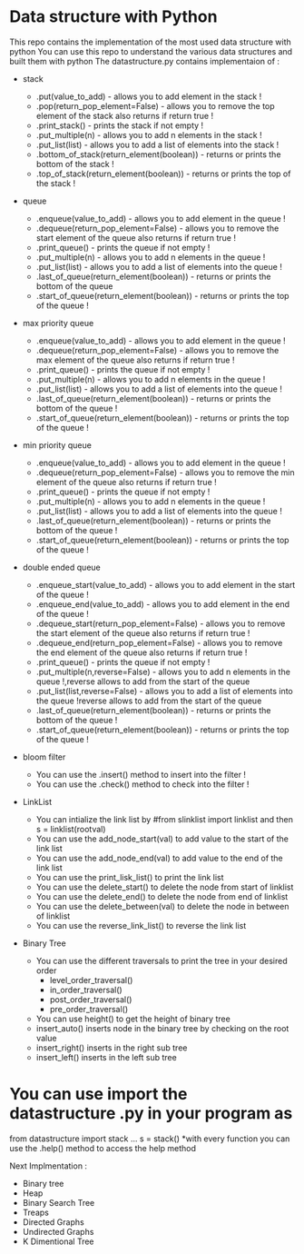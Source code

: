 # Data structure with Python 
This repo contains the implementation of the most used data structure with python 
You can use this repo to understand the various data structures and built them with python 
The datastructure.py contains implementaion of :
- stack 
  - .put(value_to_add) - allows you to add element in the stack !
  - .pop(return_pop_element=False) - allows you to remove the top element of the stack also returns if return true !
  - .print_stack() - prints the stack if not empty !
  - .put_multiple(n) - allows you to add n elements in the stack !
  - .put_list(list) - allows you to add a list of elements into the stack !
  - .bottom_of_stack(return_element(boolean)) - returns or prints the bottom of the stack !
  - .top_of_stack(return_element(boolean)) - returns or prints the top of the stack !
  
- queue
  - .enqueue(value_to_add) - allows you to add element in the queue !
  - .dequeue(return_pop_element=False) - allows you to remove the start element of the queue also returns if return true !
  - .print_queue() - prints the queue if not empty !
  - .put_multiple(n) - allows you to add n elements in the queue !
  - .put_list(list) - allows you to add a list of elements into the queue !
  - .last_of_queue(return_element(boolean)) - returns or prints the bottom of the queue 
  - .start_of_queue(return_element(boolean)) - returns or prints the top of the queue !
  
- max priority queue 
  - .enqueue(value_to_add) - allows you to add element in the queue !
  - .dequeue(return_pop_element=False) - allows you to remove the max element of the queue also returns if return true !
  - .print_queue() - prints the queue if not empty !
  - .put_multiple(n) - allows you to add n elements in the queue !
  - .put_list(list) - allows you to add a list of elements into the queue !
  - .last_of_queue(return_element(boolean)) - returns or prints the bottom of the queue !
  - .start_of_queue(return_element(boolean)) - returns or prints the top of the queue !
  
- min priority queue 
  - .enqueue(value_to_add) - allows you to add element in the queue !
  - .dequeue(return_pop_element=False) - allows you to remove the min element of the queue also returns if return true !
  - .print_queue() - prints the queue if not empty !
  - .put_multiple(n) - allows you to add n elements in the queue !
  - .put_list(list) - allows you to add a list of elements into the queue !
  - .last_of_queue(return_element(boolean)) - returns or prints the bottom of the queue !
  - .start_of_queue(return_element(boolean)) - returns or prints the top of the queue !
  
- double ended queue 
  - .enqueue_start(value_to_add) - allows you to add element in the start of the queue !
  - .enqueue_end(value_to_add) - allows you to add element in the end of the queue !
  - .dequeue_start(return_pop_element=False) - allows you to remove the start element of the queue also returns if return true !
  - .dequeue_end(return_pop_element=False) - allows you to remove the end element of the queue also returns if return true !
  - .print_queue() - prints the queue if not empty !
  - .put_multiple(n,reverse=False) - allows you to add n elements in the queue !,reverse allows to add from the start of the queue
  - .put_list(list,reverse=False) - allows you to add a list of elements into the queue !reverse allows to add from the start of the queue
  - .last_of_queue(return_element(boolean)) - returns or prints the bottom of the queue !
  - .start_of_queue(return_element(boolean)) - returns or prints the top of the queue !
  
- bloom filter 
  - You can use the .insert() method to insert into the filter !
  - You can use the .check() method to check into the filter !

- LinkList 
  - You can intialize the link list by #from slinklist import linklist and then s = linklist(rootval)
  - You can use the add_node_start(val) to add value to the start of the link list
  - You can use the add_node_end(val) to add value to the end of the link list 
  - You can use the print_lisk_list() to print the link list 
  - You can use the delete_start() to delete the node from start of linklist 
  - You can use the delete_end() to delete the node from end of linklist 
  - You can use the delete_between(val) to delete the node in between of linklist 
  - You can use the reverse_link_list() to reverse the link list 
 
- Binary Tree
  - You can use the different traversals to print the tree in your desired order 
      - level_order_traversal()
      - in_order_traversal()
      - post_order_traversal()
      - pre_order_traversal()
  - You can use height() to get the height of binary tree 
  - insert_auto() inserts node in the binary tree by checking on the root value 
  - insert_right() inserts in the right sub tree 
  - insert_left() inserts in the left sub tree 

# You can use import the datastructure .py in your program as 
from datastructure import stack ... 
s = stack() 
*with every function you can use the .help() method to access the help method 

Next Implmentation :
- Binary tree 
- Heap 
- Binary Search Tree 
- Treaps
- Directed Graphs 
- Undirected Graphs 
- K Dimentional Tree 

